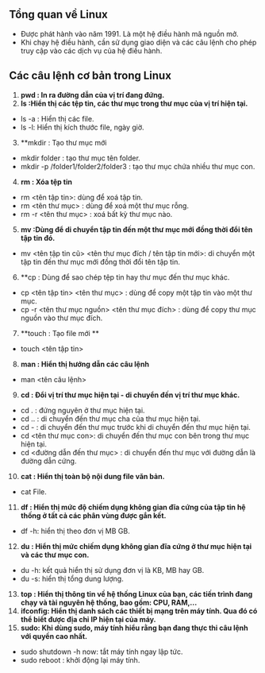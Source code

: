 ## Tổng quan về Linux
- Được phát hành vào năm 1991. Là một hệ điều hành mã nguồn mở.
- Khi chạy hệ điều hành, cần sử dụng giao diện và các câu lệnh cho phép truy cập vào các dịch vụ của hệ điều hành.
## Các câu lệnh cơ bản trong Linux
1. **pwd : In ra đường dẫn của vị trí đang đứng.**
2. **ls :Hiển thị các tệp tin, các thư mục trong thư mục của vị trí hiện tại.**
- ls -a : Hiển thị các file.
- ls -l: Hiển thị kích thước file, ngày giờ.
3. **mkdir : Tạo thư mục mới
- mkdir folder : tạo thư mục tên folder.
- mkdir -p /folder1/folder2/folder3 : tạo thư mục chứa nhiều thư mục con.
4. **rm : Xóa tệp tin**
- rm <tên tập tin>: dùng để xoá tập tin.
- rm <tên thư mục> : dùng để xoá một thư mục rỗng.
- rm -r <tên thư mục> : xoá bất kỳ thư mục nào.
5. **mv :Dùng để di chuyển tập tin đến một thư mục mới đồng thời đổi tên tập tin đó.**
- mv <tên tập tin cũ> <tên thư mục đích / tên tập tin mới>: di chuyển một tập tin đến thư mục mới đồng thời đổi tên tập tin.
6. **cp : Dùng để sao chép tệp tin hay thư mục đến thư mục khác.
- cp <tên tập tin> <tên thư mục> : dùng để copy một tập tin vào một thư mục.
- cp -r <tên thư mục nguồn> <tên thư mục đích> : dùng để copy thư mục nguồn vào thư mục đích.
7. **touch : Tạo file mới **
- touch <tên tập tin>
8. **man : Hiển thị hướng dẫn các câu lệnh**
- man <tên câu lệnh>
9. **cd : Đổi vị trí thư mục hiện tại - di chuyển đến vị trí thư mục khác.**
- cd . : đứng nguyên ở thư mục hiện tại.
- cd ..  : di chuyển đến thư mục cha của thư mục hiện tại.
- cd -  : di chuyển đến thư mục trước khi di chuyển đến thư mục hiện tại.
- cd <tên thư mục con>: di chuyển đến thư mục con bên trong thư mục hiện tại.
- cd <đường dẫn đến thư mục> : di chuyển đến thư mục với đường dẫn là đường dẫn cứng.
10. **cat : Hiển thị toàn bộ nội dung file văn bản.**
- cat File.
11. **df : Hiển thị mức độ chiếm dụng không gian đĩa cứng của tập tin hệ thống ở tất cả các phân vùng được gắn kết.**
- df -h: hiển thị theo đơn vị MB GB.
12. **du : Hiển thị mức chiếm dụng không gian đĩa cứng ở thư mục hiện tại và các thư mục con.**
- du -h: kết quả hiển thị sử dụng đơn vị là KB, MB hay GB.
- du -s: hiển thị tổng dung lượng.
13. **top : Hiển thị thông tin về hệ thống Linux của bạn, các tiến trình đang chạy và tài nguyên hệ thống, bao gồm: CPU, RAM,...**
14. **ifconfig: Hiển thị danh sách các thiết bị mạng trên máy tính. Qua đó có thể biết được địa chỉ IP hiện tại của máy.**
15. **sudo: Khi dùng sudo, máy tính hiểu rằng bạn đang thực thi câu lệnh với quyền cao nhất.**
- sudo shutdown -h now: tắt máy tính ngay lập tức.
- sudo reboot : khởi động lại máy tính.



